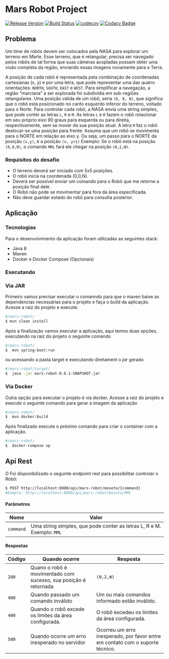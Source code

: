 # Mars Robot Project
[![Release Version](https://img.shields.io/github/release/diegosilva13/mars-robot.svg)](https://github.com/diegosilva13/mars-robot/tree/v1.0)
[![Build Status](https://travis-ci.org/diegosilva13/mars-robot.svg?branch=master)](https://travis-ci.org/diegosilva13/mars-robot)
[![codecov](https://codecov.io/gh/diegosilva13/mars-robot/branch/master/graph/badge.svg)](https://codecov.io/gh/diegosilva13/mars-robot)
[![Codacy Badge](https://api.codacy.com/project/badge/Grade/a909853e988e408abde3faef88049776)](https://www.codacy.com/app/diegosilva13/mars-robot?utm_source=github.com&amp;utm_medium=referral&amp;utm_content=diegosilva13/mars-robot&amp;utm_campaign=Badge_Grade)

## Problema
Um time de robôs devem ser colocados pela NASA para explorar um terreno em Marte.
Esse terreno, que é retangular, precisa ser navegado pelos robôs de tal forma que suas câmeras acopladas possam obter uma visão completa da região, enviando essas imagens novamente para a Terra.

A posição de cada robô é representada pela combinação de coordenadas cartesianas (x, y) e por uma letra, que pode representar uma das quatro orientações: `NORTH`, `SOUTH`, `EAST` e `WEST`. Para simplificar a navegação, a região “marciana” a ser explorada foi subdividia em sub-regiões retangulares.
Uma posição válida de um robô, seria `(0, 0, N)`, que significa que o robô está posicionado no canto esquerdo inferior do terreno, voltado para o Norte.
Para controlar cada robô, a NASA envia uma string simples, que pode conter as letras `L`, `R` e `M`. As letras `L` e `R` fazem o robô rotacionar em seu próprio eixo 90 graus para esquerda ou para direita, respectivamente, sem se mover da sua posição atual. A letra `M` faz o robô deslocar-se uma posição para frente.
Assuma que um robô se movimenta para o NORTE em relação ao eixo y. Ou seja, um passo para o NORTE da posição `(x,y)`, é a posição `(x, y+1)`
Exemplo: Se o robô está na posição `(0,0,N)`, o comando `MML` fará ele chegar na posição `(0,2,W)`.

### Requisitos do desafio

* O terreno deverá ser iniciado com 5x5 posições.
* O robô inicia na coordenada (0,0,N).
* Deverá ser possível enviar um comando para o Robô que me retorne a posição final dele.
* O Robô não pode se movimentar para fora da área especificada.
* Não deve guardar estado do robô para consulta posterior.

## Aplicação
### Tecnologias

Para o desenvolvimento da aplicação foram utilizadas as seguintes stack:

* Java 8
* Maven
* Docker e Docker Compose (Opcionais)

### Executando
### Via JAR

Primeiro vamos precisar executar o comanndo para que o maven baixe as dependencias necessárias para o projeto e faça o build da aplicação. Acesse a raiz do projeto e execute:

```sh
#/mars-robot/
$ mvn clean install
```
Após a finalização vamos executar a aplicação, aqui temos duas opções, executando na raiz do projeto o seguinte comando

```sh
#/mars-robot/
$  mvn spring-boot:run
```
ou acessando a pasta target e executando diretament o *jar* gerado

```sh
#/mars-robot/target/
$  java -jar mars-robot-0.0.1-SNAPSHOT.jar
```

### Via Docker
Outra opção para executar o projeto é via docker.
Acesse a raiz do projeto e execute o seguinte comando para gerar a imagem da aplicação

```sh
#/mars-robot/
$  mvn docker:build
```
Após finalizado execute o próximo comando para criar o container com a aplicação.

```sh
#/mars-robot/
$  docker-compose up
```

## Api Rest

O Foi disponibilizado o seguinte endpoint rest para possibilitar controlar o Robô:
```sh
$ POST http://localhost:8080/api/mars-robot/moveto/{command}
#Exmplo: http://localhost:8080/api/mars-robot/moveto/MML
```

#### Parâmetros
| Nome | Valor |
| ---- | ----- |
| `command` | Uma string simples, que pode conter as letras L, R e M. Exemplo: `MML` |

#### Respostas

| Código | Quando ocorre | Resposta |
| ---- | ----- | ----- |
| `200` | Quano o robô é movimentado com sucesso, sua posição é retornada | `(0,2,W)` |
| `400` | Quando passado um comando inválido | Um ou mais comandos informado estão inválido. |
| `400` | Quando o robô excede os limites da área configurada. | O robô excedeu os limites da área configurada. |
| `500` | Quando ocorre um erro inesperado no servidor | Ocorreu um erro inesperado, por favor entre em contato com o suporte técnico. |

